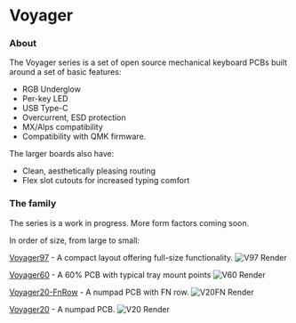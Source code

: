 # Voyager

### About
The Voyager series is a set of open source mechanical keyboard PCBs built around a set of basic features:
* RGB Underglow
* Per-key LED
* USB Type-C
* Overcurrent, ESD protection 
* MX/Alps compatibility
* Compatibility with QMK firmware.

The larger boards also have:
* Clean, aesthetically pleasing routing
* Flex slot cutouts for increased typing comfort

### The family
The series is a work in progress. More form factors coming soon.


In order of size, from large to small:

[Voyager97](https://github.com/ai03-2725/Voyager97) - A compact layout offering full-size functionality.
![V97 Render](https://github.com/ai03-2725/Voyager97/blob/master/Render/Front.png?raw=true)

[Voyager60](https://github.com/ai03-2725/Voyager60) - A 60% PCB with typical tray mount points
![V60 Render](https://github.com/ai03-2725/Voyager60/raw/master/Renders/Front.png?raw=true)

[Voyager20-FnRow](https://github.com/ai03-2725/Voyager20/tree/FnRow) - A numpad PCB with FN row.
![V20FN Render](https://raw.githubusercontent.com/ai03-2725/Voyager20/FnRow/Render/Front.png?raw=true)

[Voyager20](https://github.com/ai03-2725/Voyager20/tree/FnRow) - A numpad PCB.
![V20 Render](https://github.com/ai03-2725/Voyager20/raw/master/Render/Front.png?raw=true)

